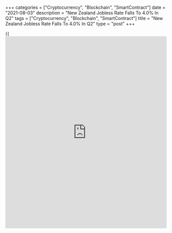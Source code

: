 +++
categories = ["Cryptocurrency", "Blockchain", "SmartContract"]
date = "2021-08-03"
description = "New Zealand Jobless Rate Falls To 4.0% In Q2"
tags = ["Cryptocurrency", "Blockchain", "SmartContract"]
title = "New Zealand Jobless Rate Falls To 4.0% In Q2"
type = "post"
+++

{{<iframe id="large-banner" src="https://www.bounty.group/#slide=11.0" width="100%" height="600" scrolling="no" style="border: 0px solid rgb(216, 221, 230); border-radius: 3px;">}}

The unemployment rate in New Zealand came in at a seasonally adjusted
4.0 percent in the second quarter of 2021, Statistics New Zealand said
on Wednesday.

That beat expectations for a rate of 4.5 percent and was down from 4.7
percent in the previous three months.

Employment was up 1.0 percent on quarter in Q2, surpassing expectations
for an increase of 0.7 percent and accelerating from 0.6 percent in the
three months prior.

The participation rate was 70.5 percent, shy of expectations for 70.6
percent but up from 70.4 percent in the first quarter.

For comments and feedback [contact](https://www.playgroundfx.com/contact/): editorial@rtt[news](https://www.letsplayfx.com/blog/forex-news-website/).com

[Economic News][1]

 **What parts of the world are seeing the best (and worst) economic
performances lately? Click[here][2] to check out our [Econ Scorecard][2]
and find out! See up-to-the-moment [ranking](https://www.playgroundfx.com/blog/crypto-exchange-ranking/)s for the best and worst
performers in [GDP][3], [unemployment rate][4], [inflation][5] and much
more.**

   1. www.rtt[news](https://www.letsplayfx.com/blog/forex-news-website/).com/Content/EconomicNews.aspx
   2. www.rtt[news](https://www.letsplayfx.com/blog/forex-news-website/).com/economic-scorecard/world-rank/retail-sales/highest-performance.aspx
   3. www.rtt[news](https://www.letsplayfx.com/blog/forex-news-website/).com/economic-scorecard/world-rank/GDP/highest-performance.aspx
   4. www.rtt[news](https://www.letsplayfx.com/blog/forex-news-website/).com/economic-scorecard/world-rank/unemployment-rate/lowest-performance.aspx
   5. www.rtt[news](https://www.letsplayfx.com/blog/forex-news-website/).com/economic-scorecard/world-rank/CPI/highest-performance.aspx